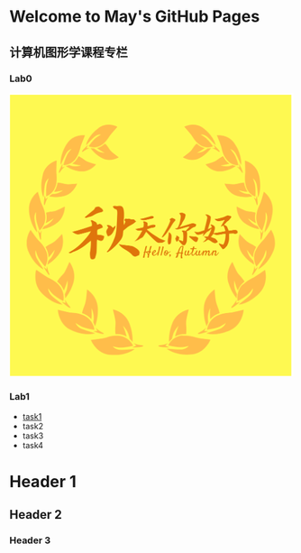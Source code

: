 # Welcome to May's GitHub Pages


## 计算机图形学课程专栏
### Lab0
  <img src="https://github.com/May19990823/May19990823.github.io/blob/master/p201812213502036.png">

### Lab1

<ul>
  <li><a href="https://github.com/May19990823/May19990823.github.io/blob/master/%E5%AE%9E%E9%AA%8C%E4%B8%80/demos(%E7%BB%93%E6%9E%9C%E5%B1%95%E7%A4%BA)/lab1-task1.html">task1</a></li>
  <li>task2</li>
  <li>task3</li>
  <li>task4</li>
 </ul>





# Header 1
## Header 2
### Header 3

